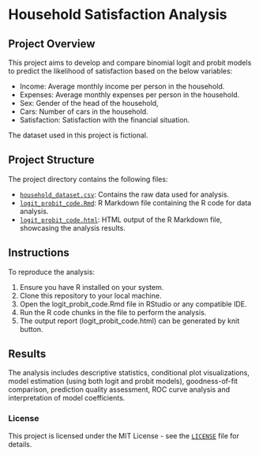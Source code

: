 # Household Satisfaction Analysis

## Project Overview
This project aims to develop and compare binomial logit and probit models to predict the likelihood of satisfaction based on the below variables:

- Income: Average monthly income per person in the household.
- Expenses: Average monthly expenses per person in the household.
- Sex: Gender of the head of the household,
- Cars: Number of cars in the household.
- Satisfaction: Satisfaction with the financial situation.

The dataset used in this project is fictional.

## Project Structure
The project directory contains the following files:

- [`household_dataset.csv`](household_dataset.csv): Contains the raw data used for analysis.
- [`logit_probit_code.Rmd`](logit_probit_code.Rmd): R Markdown file containing the R code for data analysis.
- [`logit_probit_code.html`](logit_probit_code.html): HTML output of the R Markdown file, showcasing the analysis results.

## Instructions
To reproduce the analysis:

1. Ensure you have R installed on your system.
2. Clone this repository to your local machine.
3. Open the logit_probit_code.Rmd file in RStudio or any compatible IDE.
4. Run the R code chunks in the file to perform the analysis.
5. The output report (logit_probit_code.html) can be generated by knit button.

## Results
The analysis includes descriptive statistics, conditional plot visualizations, model estimation (using both logit and probit models), goodness-of-fit comparison, prediction quality assessment, ROC curve analysis and interpretation of model coefficients.

### License
This project is licensed under the MIT License - see the [`LICENSE`](LICENSE) file for details.
